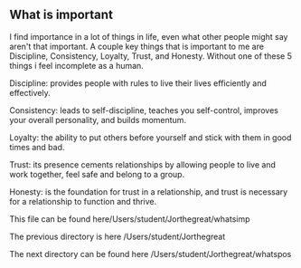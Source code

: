 ## What is important

I find importance in a lot of things in life, even what other people might 
say aren't that important. A couple key things that is important to me are 
Discipline, Consistency, Loyalty, Trust, and Honesty. Without one of these 
5 things i feel incomplete as a human. 

Discipline: provides people with rules to live their lives efficiently and 
effectively.

Consistency: leads to self-discipline, teaches you self-control, improves 
your overall personality, and builds momentum.

Loyalty: the ability to put others before yourself and stick with them in 
good times and bad.

Trust: its presence cements relationships by allowing people to live and 
work together, feel safe and belong to a group.

Honesty: is the foundation for trust in a relationship, and trust is 
necessary for a relationship to function and thrive. 


This file can be found here/Users/student/Jorthegreat/whatsimp

The previous directory is here /Users/student/Jorthegreat

The next directory can be found here /Users/student/Jorthegreat/whatspos
